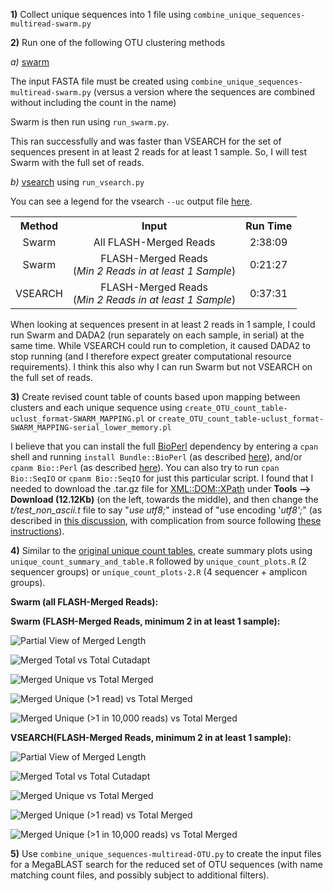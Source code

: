 
**1)** Collect unique sequences into 1 file using `combine_unique_sequences-multiread-swarm.py`

**2)** Run one of the following OTU clustering methods

*a)* [swarm](https://github.com/torognes/swarm)

The input FASTA file must be created using `combine_unique_sequences-multiread-swarm.py` (versus a version where the sequences are combined without including the count in the name)

Swarm is then run using `run_swarm.py`.

This ran successfully and was faster than VSEARCH for the set of sequences present in at least 2 reads for at least 1 sample.  So, I will test Swarm with the full set of reads.


*b)* [vsearch](https://github.com/torognes/vsearch) using `run_vsearch.py`

You can see a legend for the vsearch `--uc` output file [here](https://manpages.debian.org/stretch/vsearch/vsearch.1).


<table>
  <tbody>
    <tr>
      <th align="center">Method</th>
      <th align="center">Input</th>
      <th align="center">Run Time</th>
    </tr>
    <tr>
	    <td align="center">Swarm</td>
      <td align="center">All FLASH-Merged Reads</td>
      <td align="center">2:38:09</td>
    </tr>
    <tr>
	    <td align="center">Swarm</td>
      <td align="center">FLASH-Merged Reads<br>(<i>Min 2 Reads in at least 1 Sample</i>)</td>
      <td align="center">0:21:27</td>
    </tr>
    <tr>
	    <td align="center">VSEARCH</td>
      <td align="center">FLASH-Merged Reads<br>(<i>Min 2 Reads in at least 1 Sample</i>)</td>
      <td align="center">0:37:31</td>
    </tr>
</tbody>
</table>

When looking at sequences present in at least 2 reads in 1 sample, I could run Swarm and DADA2 (run separately on each sample, in serial) at the same time.  While VSEARCH could run to completion, it caused  DADA2 to stop running (and I therefore expect greater computational resource requirements).  I think this also why I can run Swarm but not VSEARCH on the full set of reads.

**3)** Create revised count table of counts based upon mapping between clusters and each unique sequence using `create_OTU_count_table-uclust_format-SWARM_MAPPING.pl` or `create_OTU_count_table-uclust_format-SWARM_MAPPING-serial_lower_memory.pl`

I believe that you can install the full [BioPerl](https://bioperl.org/index.html) dependency by entering a `cpan` shell and running `install Bundle::BioPerl` (as described [here](http://etutorials.org/Programming/perl+bioinformatics/Part+II+Perl+and+Bioinformatics/Chapter+9.+Introduction+to+Bioperl/9.2+Installing+Bioperl/)), and/or `cpanm Bio::Perl` (as described [here](https://stackoverflow.com/questions/47966512/error-installing-xmldomxpath)).  You can also try to run `cpan Bio::SeqIO` or `cpanm Bio::SeqIO` for just this particular script.  I found that I needed to download the .tar.gz file for [XML::DOM::XPath](https://metacpan.org/pod/XML::DOM::XPath) under **Tools --> Download (12.12Kb)** (on the left, towards the middle), and then change the *t/test_non_ascii.t* file to say "*use utf8;*" instead of "use encoding '*utf8';*" (as described in [this discussion](https://stackoverflow.com/questions/47966512/error-installing-xmldomxpath), with complication from source following [these instructions](https://www.thegeekstuff.com/2008/09/how-to-install-perl-modules-manually-and-using-cpan-command/)).

**4)** Similar to the [original unique count tables](https://github.com/cwarden45/Bastu_Cat_Genome/tree/master/Basepaws_Notes/Read_QC/PRJNA513845-eDNA/DADA2), create summary plots using `unique_count_summary_and_table.R` followed by `unique_count_plots.R` (2 sequencer groups) or `unique_count_plots-2.R` (4 sequencer +  amplicon groups).

**Swarm (all FLASH-Merged Reads):**

**Swarm (FLASH-Merged Reads, minimum 2 in at  least 1 sample):**

![Partial View of Merged Length](Swarm-min2reads-FLASH_merged_read_length_distribution.png "Partial View of Merged Length")

![Merged Total vs Total Cutadapt](Swarm.min2reads.FLASH_merged_total_merged_versus_total_cutadapt.png "Merged Total vs Total Cutadapt")

![Merged Unique vs Total Merged](Swarm.min2reads.FLASH_merged_unique_merged_versus_total_merged.png "Merged Unique vs Total Merged")

![Merged Unique (>1 read) vs Total Merged](Swarm.min2reads.FLASH_merged_unique_merged_multi-read_versus_total_merged.png "Merged Unique (>1 read) vs Total Merged")

![Merged Unique (>1 in 10,000 reads) vs Total Merged](Swarm.min2reads.FLASH_merged_unique_merged_per10k_versus_total_merged.png "Merged Unique (>1 in 10,000 reads) vs Total Merged")

**VSEARCH(FLASH-Merged Reads, minimum 2 in at  least 1 sample):**

![Partial View of Merged Length](VSEARCH-min2reads-FLASH_merged_read_length_distribution.png "Partial View of Merged Length")

![Merged Total vs Total Cutadapt](VSEARCH.min2reads.FLASH_merged_total_merged_versus_total_cutadapt.png "Merged Total vs Total Cutadapt")

![Merged Unique vs Total Merged](VSEARCH.min2reads.FLASH_merged_unique_merged_versus_total_merged.png "Merged Unique vs Total Merged")

![Merged Unique (>1 read) vs Total Merged](VSEARCH.min2reads.FLASH_merged_unique_merged_multi-read_versus_total_merged.png "Merged Unique (>1 read) vs Total Merged")

![Merged Unique (>1 in 10,000 reads) vs Total Merged](VSEARCH.min2reads.FLASH_merged_unique_merged_per10k_versus_total_merged.png "Merged Unique (>1 in 10,000 reads) vs Total Merged")

**5)** Use `combine_unique_sequences-multiread-OTU.py` to create the input files for a MegaBLAST search for the reduced set of OTU sequences (with name matching count files, and possibly subject to additional filters).
